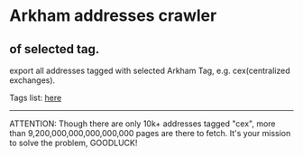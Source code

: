 # Arkham addresses crawler
## of selected tag.
export all addresses tagged with selected Arkham Tag, e.g. cex(centralized exchanges).

Tags list: [here](https://docs.google.com/spreadsheets/d/1Dgp8_6r7W1gBjr_eug7c9HUFdc47luB77In6qLYK0r4/edit?usp=sharing)

---

ATTENTION: Though there are only 10k+ addresses tagged "cex", more than 9,200,000,000,000,000,000 pages are there to fetch. It's your mission to solve the problem, GOODLUCK!
